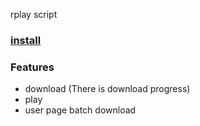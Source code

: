 rplay script
### [install](https://github.com/bambooGHT/rplay-script/raw/main/dist/rplayscript.user.js)
### Features

- download (There is download progress)
- play 
- user page batch download 